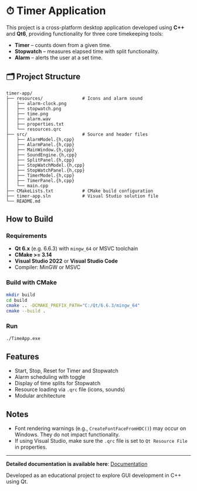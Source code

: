 
# ⏱ Timer Application

This project is a cross-platform desktop application developed using **C++** and **Qt6**, providing functionality for three core timekeeping tools:
- **Timer** – counts down from a given time.
- **Stopwatch** – measures elapsed time with split functionality.
- **Alarm** – alerts the user at a set time.

## 🗂 Project Structure

```
timer-app/
├── resources/               # Icons and alarm sound
│   ├── alarm-clock.png
│   ├── stopwatch.png
│   ├── time.png
│   ├── alarm.wav
│   ├── properties.txt
│   └── resources.qrc
├── src/                     # Source and header files
│   ├── AlarmModel.{h,cpp}
│   ├── AlarmPanel.{h,cpp}
│   ├── MainWindow.{h,cpp}
│   ├── SoundEngine.{h,cpp}
│   ├── SplitPanel.{h,cpp}
│   ├── StopWatchModel.{h,cpp}
│   ├── StopWatchPanel.{h,cpp}
│   ├── TimerModel.{h,cpp}
│   ├── TimerPanel.{h,cpp}
│   └── main.cpp
├── CMakeLists.txt           # CMake build configuration
├── timer-app.sln            # Visual Studio solution file
└── README.md
```

## How to Build

### Requirements
- **Qt 6.x** (e.g. 6.6.3) with `mingw_64` or MSVC toolchain
- **CMake >= 3.14**
- **Visual Studio 2022** or **Visual Studio Code**
- Compiler: MinGW or MSVC

### Build with CMake
```bash
mkdir build
cd build
cmake .. -DCMAKE_PREFIX_PATH="C:/Qt/6.6.3/mingw_64"
cmake --build .
```

### Run
```bash
./TimeApp.exe
```

## Features

-  Start, Stop, Reset for Timer and Stopwatch
-  Alarm scheduling with toggle
-  Display of time splits for Stopwatch
-  Resource loading via `.qrc` file (icons, sounds)
-  Modular architecture

## Notes

- Font rendering warnings (e.g., `CreateFontFaceFromHDC()`) may occur on Windows. They do not impact functionality.
- If using Visual Studio, make sure the `.qrc` file is set to `Qt Resource File` in properties.

---

**Detailed documentation is available here**: [Documentation](docs/Documentation.md)

Developed as an educational project to explore GUI development in C++ using Qt.

